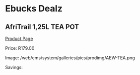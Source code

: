 
# Ebucks Dealz
## AfriTrail 1,25L TEA POT
[Product Page](https://www.ebucks.com/web/shop/productSelected.do?prodId=1055641539&catId=704985963)

Price: R179.00

Image: /web/cms/system/galleries/pics/prodimg/AEW-TEA.png

Savings: 


	
